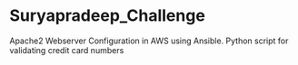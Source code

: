 # Suryapradeep_Challenge
Apache2 Webserver Configuration in AWS using Ansible. Python script for validating credit card numbers

